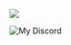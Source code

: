 ![](https://img3.gelbooru.com/images/fd/c8/fdc867c948f5f5d24457d57bb13a6c2d.jpg)

![My Discord](https://discord-readme-badge.vercel.app/api?id=849255868951822366)
